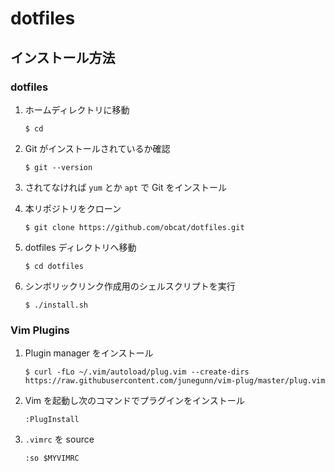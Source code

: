 # dotfiles

## インストール方法

### dotfiles

1. ホームディレクトリに移動
    ```
    $ cd
    ```
    
1. Git がインストールされているか確認
    ```
    $ git --version
    ```
    
1. されてなければ `yum` とか `apt` で Git をインストール

1. 本リポジトリをクローン
    ```
    $ git clone https://github.com/obcat/dotfiles.git
    ````

1. dotfiles ディレクトリへ移動
    ```
    $ cd dotfiles
    ```

1. シンボリックリンク作成用のシェルスクリプトを実行
    ```
    $ ./install.sh
    ```

### Vim Plugins

1. Plugin manager をインストール

    ```
    $ curl -fLo ~/.vim/autoload/plug.vim --create-dirs https://raw.githubusercontent.com/junegunn/vim-plug/master/plug.vim
    ```
1. Vim を起動し次のコマンドでプラグインをインストール

    ```
    :PlugInstall
    ```

1. `.vimrc` を source

    ```
    :so $MYVIMRC
    ```
